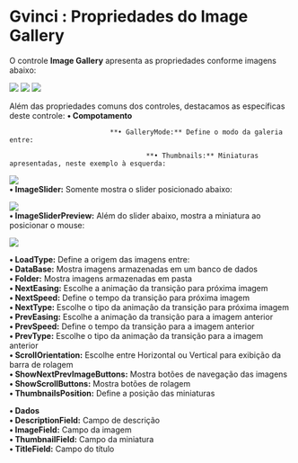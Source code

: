 # Gvinci : Propriedades do Image Gallery

O controle **Image Gallery** apresenta as propriedades conforme imagens abaixo:

![](http://www.gvinci.com.br/manual/8_071.zoom80.png)   ![](http://www.gvinci.com.br/manual/8_072.zoom80.png)   ![](http://www.gvinci.com.br/manual/8_073.zoom80.png)

Além das propriedades comuns dos controles, destacamos as específicas deste controle:                     **• Compotamento**

                             **• GalleryMode:** Define o modo da galeria entre:

                                      **• Thumbnails:** Miniaturas apresentadas, neste exemplo à esquerda:

 ![](http://www.gvinci.com.br/manual/8_082.zoom60.png)  
    **• ImageSlider:** Somente mostra o slider posicionado abaixo:

 ![](http://www.gvinci.com.br/manual/8_083.zoom60.png)  
    **• ImageSliderPreview:** Além do slider abaixo, mostra a miniatura ao posicionar o mouse:

![](http://www.gvinci.com.br/manual/8_084.zoom60.png)

**• LoadType:** Define a origem das imagens entre:  
          **• DataBase:** Mostra imagens armazenadas em um banco de dados  
          **• Folder:** Mostra imagens armazenadas em pasta  
**• NextEasing:** Escolhe a animação da transição para próxima imagem  
**• NextSpeed:** Define o tempo da transição para próxima imagem  
**• NextType:** Escolhe o tipo da animação da transição para próxima imagem  
**• PrevEasing:** Escolhe a animação da transição para a imagem anterior  
**• PrevSpeed:** Define o tempo da transição para a imagem anterior  
**• PrevType:** Escolhe o tipo da animação da transição para a imagem anterior  
**• ScrollOrientation:** Escolhe entre Horizontal ou Vertical para exibição da barra de rolagem  
**• ShowNextPrevImageButtons:** Mostra botões de navegação das imagens  
**• ShowScrollButtons:** Mostra botões de rolagem  
**• ThumbnailsPosition:** Define a posição das miniaturas

**• Dados**  
          **• DescriptionField:** Campo de descrição  
          **• ImageField:** Campo da imagem  
          **• ThumbnailField:** Campo da miniatura  
          **• TitleField:** Campo do título


